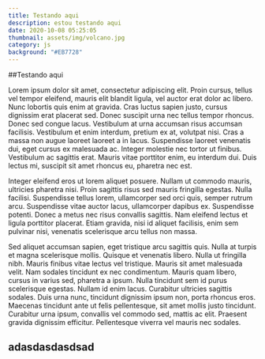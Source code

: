 ```yaml
---
title: Testando aqui
description: estou testando aqui
date: 2020-10-08 05:25:05
thumbnail: assets/img/volcano.jpg
category: js
background: "#EB7728"
---
```

\##Testando aqui

Lorem ipsum dolor sit amet, consectetur adipiscing elit. Proin cursus, tellus vel tempor eleifend, mauris elit blandit ligula, vel auctor erat dolor ac libero. Nunc lobortis quis enim at gravida. Cras luctus sapien justo, cursus dignissim erat placerat sed. Donec suscipit urna nec tellus tempor rhoncus. Donec sed congue lacus. Vestibulum at urna accumsan risus accumsan facilisis. Vestibulum et enim interdum, pretium ex at, volutpat nisi. Cras a massa non augue laoreet laoreet a in lacus. Suspendisse laoreet venenatis dui, eget cursus ex malesuada ac. Integer molestie nec tortor ut finibus. Vestibulum ac sagittis erat. Mauris vitae porttitor enim, eu interdum dui. Duis lectus mi, suscipit sit amet rhoncus eu, pharetra nec est.

Integer eleifend eros ut lorem aliquet posuere. Nullam ut commodo mauris, ultricies pharetra nisi. Proin sagittis risus sed mauris fringilla egestas. Nulla facilisi. Suspendisse tellus lorem, ullamcorper sed orci quis, semper rutrum arcu. Suspendisse vitae auctor lacus, ullamcorper dapibus ex. Suspendisse potenti. Donec a metus nec risus convallis sagittis. Nam eleifend lectus et ligula porttitor placerat. Etiam gravida, nisi id aliquet facilisis, enim sem pulvinar nisi, venenatis scelerisque arcu tellus non massa.

Sed aliquet accumsan sapien, eget tristique arcu sagittis quis. Nulla at turpis et magna scelerisque mollis. Quisque et venenatis libero. Nulla ut fringilla nibh. Mauris finibus vitae lectus vel tristique. Mauris sit amet malesuada velit. Nam sodales tincidunt ex nec condimentum. Mauris quam libero, cursus in varius sed, pharetra a ipsum. Nulla tincidunt sem id purus scelerisque egestas. Nullam id enim lacus. Curabitur ultricies sagittis sodales. Duis urna nunc, tincidunt dignissim ipsum non, porta rhoncus eros. Maecenas tincidunt ante ut felis pellentesque, sit amet mollis justo tincidunt. Curabitur urna ipsum, convallis vel commodo sed, mattis ac elit. Praesent gravida dignissim efficitur. Pellentesque viverra vel mauris nec sodales.

## adasdasdasdsad
